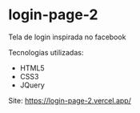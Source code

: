 # login-page-2
Tela de login inspirada no facebook

Tecnologias utilizadas: 

- HTML5
- CSS3
- JQuery

Site: https://login-page-2.vercel.app/

